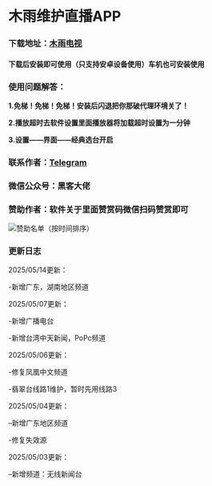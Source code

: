 # **木雨维护直播APP**



### **下载地址：[木雨电视](https://github.com/ALIT8569/MuYuLiveTV/releases/tag/%E6%9C%80%E6%96%B0%E7%89%88%E6%9C%AC)**



#### **下载后安装即可使用（只支持安卓设备使用）车机也可安装使用**

### **使用问题解答：**


**1.免梯！免梯！免梯！安装后闪退把你那破代理环境关了！**


**2.播放超时去软件设置里面播放器将加载超时设置为一分钟**


**3.设置——界面——经典选台开启**


### **联系作者：[Telegram](https://t.me/mywlkjgo_bot)**


### **微信公众号：黑客大佬**

 
### **赞助作者：软件关于里面赞赏码微信扫码赞赏即可**

![赞助名单（按时间排序）](https://github.com/user-attachments/assets/a96c17d7-93b2-4cac-83fc-96d985769676)


### **更新日志**

2025/05/14更新：

-新增广东，湖南地区频道


2025/05/07更新：

-新增广播电台

-新增台湾中天新闻，PoPc频道

2025/05/06更新：

-修复凤凰中文频道

-翡翠台线路1维护，暂时先用线路3

2025/05/04更新：

–新增广东地区频道

-修复失效源


2025/05/03更新：

–新增频道：无线新闻台
